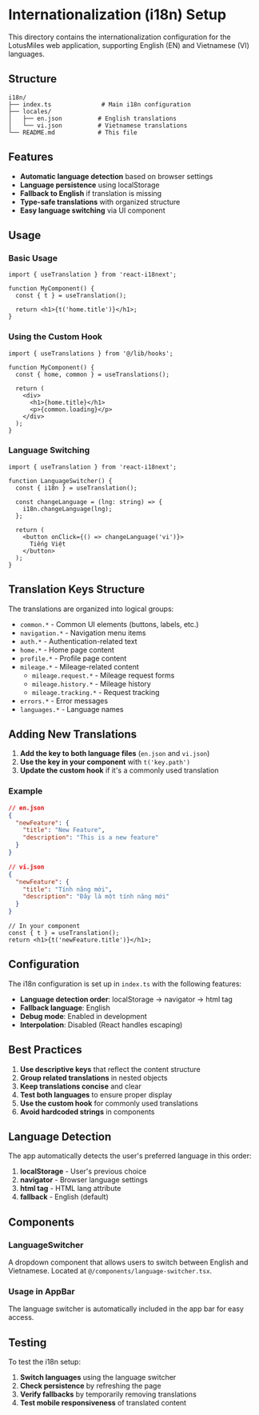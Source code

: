 # Internationalization (i18n) Setup

This directory contains the internationalization configuration for the LotusMiles web application, supporting English (EN) and Vietnamese (VI) languages.

## Structure

```
i18n/
├── index.ts              # Main i18n configuration
├── locales/
│   ├── en.json          # English translations
│   └── vi.json          # Vietnamese translations
└── README.md            # This file
```

## Features

- **Automatic language detection** based on browser settings
- **Language persistence** using localStorage
- **Fallback to English** if translation is missing
- **Type-safe translations** with organized structure
- **Easy language switching** via UI component

## Usage

### Basic Usage

```tsx
import { useTranslation } from 'react-i18next';

function MyComponent() {
  const { t } = useTranslation();
  
  return <h1>{t('home.title')}</h1>;
}
```

### Using the Custom Hook

```tsx
import { useTranslations } from '@/lib/hooks';

function MyComponent() {
  const { home, common } = useTranslations();
  
  return (
    <div>
      <h1>{home.title}</h1>
      <p>{common.loading}</p>
    </div>
  );
}
```

### Language Switching

```tsx
import { useTranslation } from 'react-i18next';

function LanguageSwitcher() {
  const { i18n } = useTranslation();
  
  const changeLanguage = (lng: string) => {
    i18n.changeLanguage(lng);
  };
  
  return (
    <button onClick={() => changeLanguage('vi')}>
      Tiếng Việt
    </button>
  );
}
```

## Translation Keys Structure

The translations are organized into logical groups:

- `common.*` - Common UI elements (buttons, labels, etc.)
- `navigation.*` - Navigation menu items
- `auth.*` - Authentication-related text
- `home.*` - Home page content
- `profile.*` - Profile page content
- `mileage.*` - Mileage-related content
  - `mileage.request.*` - Mileage request forms
  - `mileage.history.*` - Mileage history
  - `mileage.tracking.*` - Request tracking
- `errors.*` - Error messages
- `languages.*` - Language names

## Adding New Translations

1. **Add the key to both language files** (`en.json` and `vi.json`)
2. **Use the key in your component** with `t('key.path')`
3. **Update the custom hook** if it's a commonly used translation

### Example

```json
// en.json
{
  "newFeature": {
    "title": "New Feature",
    "description": "This is a new feature"
  }
}

// vi.json
{
  "newFeature": {
    "title": "Tính năng mới",
    "description": "Đây là một tính năng mới"
  }
}
```

```tsx
// In your component
const { t } = useTranslation();
return <h1>{t('newFeature.title')}</h1>;
```

## Configuration

The i18n configuration is set up in `index.ts` with the following features:

- **Language detection order**: localStorage → navigator → html tag
- **Fallback language**: English
- **Debug mode**: Enabled in development
- **Interpolation**: Disabled (React handles escaping)

## Best Practices

1. **Use descriptive keys** that reflect the content structure
2. **Group related translations** in nested objects
3. **Keep translations concise** and clear
4. **Test both languages** to ensure proper display
5. **Use the custom hook** for commonly used translations
6. **Avoid hardcoded strings** in components

## Language Detection

The app automatically detects the user's preferred language in this order:

1. **localStorage** - User's previous choice
2. **navigator** - Browser language settings
3. **html tag** - HTML lang attribute
4. **fallback** - English (default)

## Components

### LanguageSwitcher

A dropdown component that allows users to switch between English and Vietnamese. Located at `@/components/language-switcher.tsx`.

### Usage in AppBar

The language switcher is automatically included in the app bar for easy access.

## Testing

To test the i18n setup:

1. **Switch languages** using the language switcher
2. **Check persistence** by refreshing the page
3. **Verify fallbacks** by temporarily removing translations
4. **Test mobile responsiveness** of translated content

